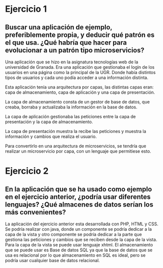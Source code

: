 # Ejercicio 1
## Buscar una aplicación de ejemplo, preferiblemente propia, y deducir qué patrón es el que usa. ¿Qué habría que hacer para evolucionar a un patrón tipo microservicios?

Una aplicación que se hizo en la asignatura tecnologías web de la universidad de Granada. Era una aplicación que gestionaba el login de los usuarios en una página como la principal de la UGR. Donde había distintos tipos de usuarios y cada uno podía acceder a una información distinta.

Esta aplicación tenía una arquitectura por capas, las distintas capas eran: capa de almacenamiento, capa de aplicación y una capa de presentación.

La capa de almacenamiento consta de un gestor de base de datos, que creaba, borraba y actualizaba la información en la base de datos.

La capa de aplicación gestionaba las peticiones entre la capa de presentación y la capa de almacenamiento.

La capa de presentación muestra la recibe las peticiones y muestra la información y cambios que realiza el usuario.

Para convertirlo en una arquitectura de microservicios, se tendría que realizar un microservicio por capa, con un lenguaje que permitiese esto.


# Ejercicio 2
## En la aplicación que se ha usado como ejemplo en el ejercicio anterior, ¿podría usar diferentes lenguajes? ¿Qué almacenes de datos serían los más convenientes?

La aplicación del ejercicio anterior esta desarrollada con PHP, HTML y CSS. Se podría realizar con java, donde un componente se podría dedicar a la capa de la vista y otro componente se podría dedicar a la parte que gestiona las peticiones y cambios que se reciben desde la capa de la vista.  Para la capa de la vista se puede usar lenguaje xhtml. El almacenamiento que se puede usar es Base de datos SQL ya que la base de datos que se usa es relacional por lo que almacenamiento en SQL es ideal, pero se podría usar cualquier base de datos relacional.
